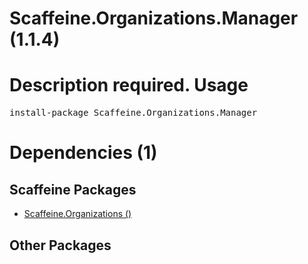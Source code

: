﻿Scaffeine.Organizations.Manager (1.1.4)
======
Description required.
Usage
======
<pre>install-package Scaffeine.Organizations.Manager</pre>
Dependencies (1)
=====

Scaffeine Packages
------
* [Scaffeine.Organizations ()](https://github.com/wcpro/Scaffeine/tree/master/src/Scaffeine.Organizations)

Other Packages
------
